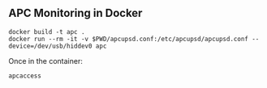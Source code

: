 ## APC Monitoring in Docker

```
docker build -t apc .
docker run --rm -it -v $PWD/apcupsd.conf:/etc/apcupsd/apcupsd.conf --device=/dev/usb/hiddev0 apc
```

Once in the container:

```
apcaccess
```

